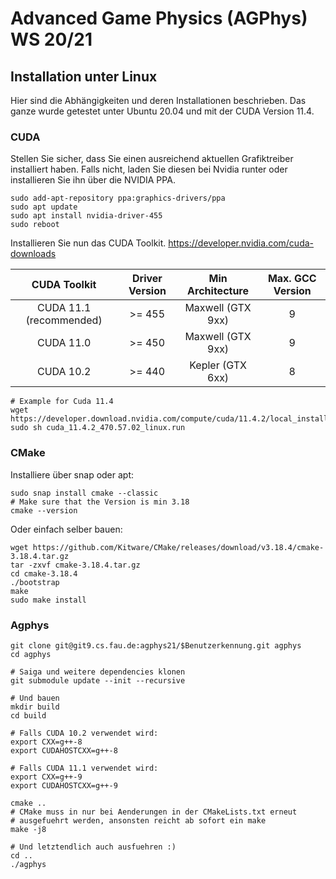 # Advanced Game Physics (AGPhys) WS 20/21


## Installation unter Linux

Hier sind die Abhängigkeiten und deren Installationen beschrieben.
Das ganze wurde getestet unter Ubuntu 20.04 und mit der CUDA Version 11.4.

### CUDA 

Stellen Sie sicher, dass Sie einen ausreichend aktuellen Grafiktreiber installiert haben.
Falls nicht, laden Sie diesen bei Nvidia runter oder installieren Sie ihn über die NVIDIA PPA.

    sudo add-apt-repository ppa:graphics-drivers/ppa
    sudo apt update
    sudo apt install nvidia-driver-455
    sudo reboot
    
Installieren Sie nun das CUDA Toolkit. https://developer.nvidia.com/cuda-downloads

| CUDA Toolkit | Driver Version | Min Architecture | Max. GCC Version |
|:----:|:----:|:----:|:----:|
| CUDA 11.1 (recommended) | >= 455 | Maxwell (GTX 9xx) | 9 | 
| CUDA 11.0| >= 450 | Maxwell (GTX 9xx) | 9 | 
| CUDA 10.2 | >= 440 | Kepler (GTX 6xx) | 8 | 

    # Example for Cuda 11.4
    wget https://developer.download.nvidia.com/compute/cuda/11.4.2/local_installers/cuda_11.4.2_470.57.02_linux.run
    sudo sh cuda_11.4.2_470.57.02_linux.run
    
### CMake

Installiere über snap oder apt:

    sudo snap install cmake --classic
    # Make sure that the Version is min 3.18
    cmake --version
    
Oder einfach selber bauen:

    wget https://github.com/Kitware/CMake/releases/download/v3.18.4/cmake-3.18.4.tar.gz
    tar -zxvf cmake-3.18.4.tar.gz
    cd cmake-3.18.4
    ./bootstrap
    make
    sudo make install
    
    
### Agphys 

    git clone git@git9.cs.fau.de:agphys21/$Benutzerkennung.git agphys
    cd agphys

    # Saiga und weitere dependencies klonen
    git submodule update --init --recursive

    # Und bauen
    mkdir build
    cd build
    
    # Falls CUDA 10.2 verwendet wird:
    export CXX=g++-8
    export CUDAHOSTCXX=g++-8
    
    # Falls CUDA 11.1 verwendet wird:
    export CXX=g++-9
    export CUDAHOSTCXX=g++-9

    cmake ..
    # CMake muss in nur bei Aenderungen in der CMakeLists.txt erneut 
    # ausgefuehrt werden, ansonsten reicht ab sofort ein make
    make -j8

    # Und letztendlich auch ausfuehren :)
    cd ..
    ./agphys
